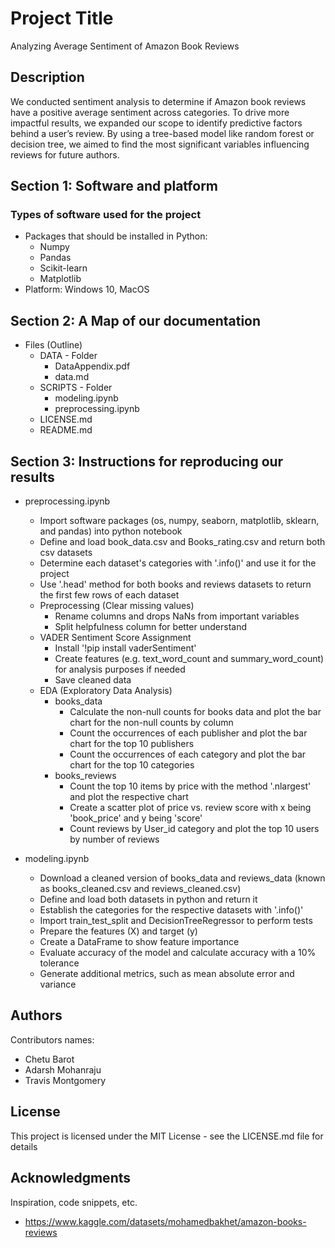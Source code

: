 # Project Title

Analyzing Average Sentiment of Amazon Book Reviews


## Description

We conducted sentiment analysis to determine if Amazon book reviews have a positive average sentiment across categories. To drive more impactful results, we expanded our scope to identify predictive factors behind a user’s review. By using a tree-based model like random forest or decision tree, we aimed to find the most significant variables influencing reviews for future authors.
## Section 1: Software and platform

### Types of software used for the project

* Packages that should be installed in Python:
  * Numpy
  * Pandas
  * Scikit-learn
  * Matplotlib
* Platform: Windows 10, MacOS

## Section 2: A Map of our documentation

* Files (Outline)
  * DATA - Folder
    * DataAppendix.pdf
    * data.md
  * SCRIPTS - Folder
    * modeling.ipynb
    * preprocessing.ipynb
  * LICENSE.md
  * README.md

## Section 3: Instructions for reproducing our results

* preprocessing.ipynb
  * Import software packages (os, numpy, seaborn, matplotlib, sklearn, and pandas) into python notebook
  * Define and load book_data.csv and Books_rating.csv and return both csv datasets
  * Determine each dataset's categories with '.info()' and use it for the project
  * Use '.head' method for both books and reviews datasets to return the first few rows of each dataset
  * Preprocessing (Clear missing values)
    * Rename columns and drops NaNs from important variables
    * Split helpfulness column for better understand
  * VADER Sentiment Score Assignment
    * Install '!pip install vaderSentiment' 
    * Create features (e.g. text_word_count and summary_word_count) for analysis purposes if needed
    * Save cleaned data
  * EDA (Exploratory Data Analysis)
    * books_data
      * Calculate the non-null counts for books data and plot the bar chart for the non-null counts by column
      * Count the occurrences of each publisher and plot the bar chart for the top 10 publishers
      * Count the occurrences of each category and plot the bar chart for the top 10 categories
    * books_reviews
      * Count the top 10 items by price with the method '.nlargest' and plot the respective chart
      * Create a scatter plot of price vs. review score with x being 'book_price' and y being 'score'
      * Count reviews by User_id category and plot the top 10 users by number of reviews
  
* modeling.ipynb
  * Download a cleaned version of books_data and reviews_data (known as books_cleaned.csv and reviews_cleaned.csv)
  * Define and load both datasets in python and return it
  * Establish the categories for the respective datasets with '.info()'
  * Import train_test_split and DecisionTreeRegressor to perform tests
  * Prepare the features (X) and target (y)
  * Create a DataFrame to show feature importance 
  * Evaluate accuracy of the model and calculate accuracy with a 10% tolerance
  * Generate additional metrics, such as mean absolute error and variance 


## Authors

Contributors names:

* Chetu Barot 
* Adarsh Mohanraju
* Travis Montgomery


## License

This project is licensed under the MIT License - see the LICENSE.md file for details

## Acknowledgments

Inspiration, code snippets, etc.
* https://www.kaggle.com/datasets/mohamedbakhet/amazon-books-reviews
